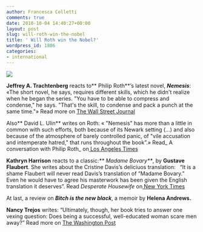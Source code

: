 ```yaml
---
author: Francesca Colletti
comments: true
date: 2010-10-04 14:40:27+00:00
layout: post
slug: will-roth-win-the-nobel
title: ' Will Roth win the Nobel?'
wordpress_id: 1806
categories:
- international
---
```


**![](http://nymag.com/images/2/daily/entertainment/07/06/01_roth.jpg)**

**Jeffrey A. Trachtenberg** reacts to** Philip Roth**’s latest novel, **_Nemesis_**: «The short novel, he says, requires different skills, which he didn't realize when he began the series. "You have to be able to compress and condense," he says. "That's the skill, to condense and pack a punch at the same time."»
Read more on [The Wall Street Journal](http://online.wsj.com/article/SB10001424052748704654004575517782933600268.html?mod=WSJ_Books_LS_Books_2)

Also** David L. Ulin** writes on Roth: « "Nemesis" has more than a little in common with such efforts, both because of its Newark setting (…) and also because of the atmosphere of barely controlled panic, of "vile accusation and intemperate hatred," that runs throughout the book”.»
Read_ A conversation with Philip Roth_ on[ Los Angeles Times](http://www.latimes.com/entertainment/news/la-ca-philip-roth-20101003,0,5694780.story)

**Kathryn Harrison** reacts to a classic:_** Madame Bovary**_, by **Gustave Flaubert**. She writes about the Cristine Davis’s deliciuos translation:   “It is a shame Flaubert will never read Davis’s translation of “Madame Bovary.” Even he would have to agree his masterwork has been given the English translation it deserves”.
Read _Desperate Housewife_ on[ New York Times](http://www.nytimes.com/2010/10/03/books/review/Harrison-t.html?pagewanted=2&ref=review)

At last, a review on _**Bitch is the new black**_, a memoir by **Helena Andrews.**

**Nancy Trejos** writes: “Ultimately, though, her book tries to answer one vexing question: Does being a successful, well-educated woman scare men away?”
Read more on [The Washington Post](http://www.washingtonpost.com/wp-dyn/content/article/2010/10/01/AR2010100103312.html)
